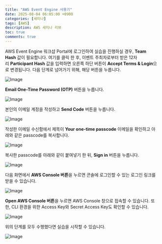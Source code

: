 ```yaml
---
title: "AWS Event Engine 사용기"
date: 2025-08-04 06:05:00 +0900
categories: [세미나]
tags: [AWS]
description: AWS 세미나 리뷰
toc: true
comments: true
---
```


AWS Event Engine 워크샵 Portal에 로그인하여 실습을 진행하실 경우, **Team Hash** 값이 필요합니다. 여기를 클릭 한 후, 이벤트 주최자로부터 받은 12자리 **Participant Hash** 값을 입력하면 오른쪽 하단 버튼이 **Accept Terms & Login**으로 변경됩니다. 다음 단계로 넘어가기 위해, 해당 버튼을 누릅니다.

![Image](https://static.us-east-1.prod.workshops.aws/public/c63c1c87-bab3-4c57-8c69-af5581bfbb8a/static/images/eventengine/event-engine-01.png)

**Email One-Time Password (OTP)** 버튼을 누릅니다.

![Image](https://static.us-east-1.prod.workshops.aws/public/c63c1c87-bab3-4c57-8c69-af5581bfbb8a/static/images/eventengine/event-engine-02.png)

본인의 이메일 계정을 작성하고 **Send Code** 버튼을 누릅니다.

![Image](https://static.us-east-1.prod.workshops.aws/public/c63c1c87-bab3-4c57-8c69-af5581bfbb8a/static/images/eventengine/event-engine-03.png)

작성한 이메일 수신함에서 제목이 **Your one-time passcode** 이메일을 확인하고 아래와 같은 passcode를 복사합니다.

![Image](https://static.us-east-1.prod.workshops.aws/public/c63c1c87-bab3-4c57-8c69-af5581bfbb8a/static/images/eventengine/event-engine-04.png)

복사한 passcode를 아래와 같이 붙여넣기 한 뒤, **Sign in** 버튼을 누릅니다.

![Image](https://static.us-east-1.prod.workshops.aws/public/c63c1c87-bab3-4c57-8c69-af5581bfbb8a/static/images/eventengine/event-engine-05.png)

다음 화면에서 **AWS Console 버튼**을 누르면 콘솔에 로그인할 수 있는 로그인 링크를 받을 수 있습니다.

![Image](https://static.us-east-1.prod.workshops.aws/public/c63c1c87-bab3-4c57-8c69-af5581bfbb8a/static/images/eventengine/event-engine-06.png)

**Open AWS Console 버튼**을 누르면 AWS Console 창으로 접속할 수 있습니다. 또한, CLI 환경을 위한 Access Key와 Secret Access Key도 확인할 수 있습니다.

![Image](https://static.us-east-1.prod.workshops.aws/public/c63c1c87-bab3-4c57-8c69-af5581bfbb8a/static/images/eventengine/event-engine-07.png)

위의 단계를 모두 수행했다면 실습을 시작할 수 있습니다.

![Image](https://prod-files-secure.s3.us-west-2.amazonaws.com/e6db513d-ec54-40ff-aa74-2487b0bcfe15/f9e7a059-46e2-4def-9ad9-f5c46e3d7f2c/Untitled.png?X-Amz-Algorithm=AWS4-HMAC-SHA256&X-Amz-Content-Sha256=UNSIGNED-PAYLOAD&X-Amz-Credential=ASIAZI2LB466SGVK3NZC%2F20250805%2Fus-west-2%2Fs3%2Faws4_request&X-Amz-Date=20250805T002835Z&X-Amz-Expires=3600&X-Amz-Security-Token=IQoJb3JpZ2luX2VjEBcaCXVzLXdlc3QtMiJIMEYCIQC4sdfBHa9iGy8MoRwGPPKaE4h1RMgWP52yz2waoRFzTAIhALcv5djhWU5dYgi3AiR%2Ba11H2pXhz0An2HtCQ1d4ZkFrKv8DCFAQABoMNjM3NDIzMTgzODA1Igw00dHMp%2F0FxipUIJwq3AO8N721hVZTqiTxZsX78EVHiHdH0udCj22xeGk136taw8L3uTw%2BS6RaBSPrbSn2a7l1dFuBXgdNs7TJH%2Ff8vFlftbGOyalIeLfO0YyocCiOEzN0O857ulu2%2Fjgp0ndBEWCM8hOZHDJ4mVz3Ll0klpinLt1smt0cJ0NzzC5HHDKYjyLI%2BNe%2BrA0l6n%2FCFbjWAdUueC0NSZV1h8T2DFa6%2BronKHc5Zg0cRObOO%2FYp8mPlXSDWEM7m6qgO1LX1fqyC7lYW6XlYgWQ2yyiT4huUQwLJI1%2B6JHX0thjxPPFQrBx4HsuMEtNvA2Lv2v99XdDHJIZJjizHXiV6t2OVGyI5DmB8qiHUbY7MNU7UjmNdC1FmUjhRaMQd88cDB45zSrMa9GF5AZoKV00%2F%2FfisSJzm0BsgJjw6kbpcauw8R4Fde3lZ%2Bi4sIWmA%2BvD71nwWy%2FSuvMkzwrntZTUEqupAi367smQPOm8jVBC9gC1TEejhIqMiUf2LdrN5rtCqspNxqSrUTDTNwAqJzB90%2BO4sMM7GgLTRw4P2hb3bdoHlRhMHTuhZuXjPZzhn733ivVFJxfxzkbE2GJ99LWYUdc0jQYTBwFdekfL20J5h15LmZ6Cp9YQSXwymhyFNUbPFPLy%2BPjD088TEBjqkAf0VlqnDeRptuFsBmWSYESHTPUZte38rCl2PdrMogd%2Bf9tZ6PESBHPSUqEcs6I8X1ypFCJCeWLBvJTFVNEQDITZHJHXCceiTK5QbxwqYXzsJmbHZE5hQFARaxSrGwBPUv00LnhEQ4QgpZfWKR6yfIkvFg%2BLXS1nzOjEw2P%2BPwUQAyffMVAsh6nMNGtT0hozc4GXGxz7K0rTKNj7fuX2IXyij7aOR&X-Amz-Signature=f16b1176ef73936e0b14ff037d60faf048b6f07eee2e45e5a7ade4910bdf87b8&X-Amz-SignedHeaders=host&x-amz-checksum-mode=ENABLED&x-id=GetObject)


